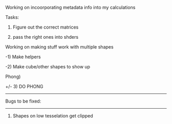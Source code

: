 Working on incoorporating metadata info into my calculations

Tasks:

1) Figure out the correct matrices

2) pass the right ones into shders

Working on making stuff work with multiple shapes

-1) Make helpers

-2) Make cube/other shapes to show up

Phong)

+/- 3) DO PHONG




-------------------------------------------------------------

Bugs to be fixed:

***
1) Shapes on low tesselation get clipped
